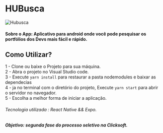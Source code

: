 # HUBusca

![Hubusca](https://github.com/ProgramadorLeandroSantos/HUBusca/blob/master/assets/HUBusca.gif)
#### Sobre o App: Aplicativo para android onde você pode pesquisar os portfólios dos Devs mais fácil e rápido.

## Como Utilizar?

1 - Clone ou baixe o Projeto para sua máquina.<br/>
2 - Abra o projeto no Visual Studio code.<br/>
3 - Execute `yarn install` para restaurar a pasta nodemodules e baixar as dependecias <br/>
4 - ja no terminal com o diretório do projeto, Execute `yarn start` para abrir o servidor no navegador. <br/>
5 - Escolha a melhor forma de iniciar a aplicação.

###### Tecnologia utilizada : React Native && Expo.
##### Objetivo: segunda fase do processo seletivo na Clicksoft.
